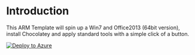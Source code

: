 # Introduction
This ARM Template will spin up a Win7 and Office2013 (64bit version), install Chocolatey and apply standard tools with a simple click of a button. 

[![Deploy to Azure](http://azuredeploy.net/deploybutton.png)](https://azuredeploy.net/) 